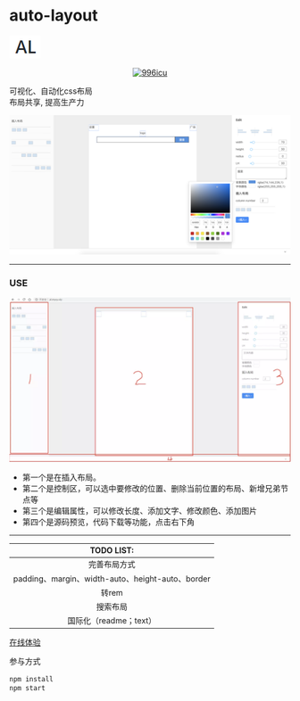 # auto-layout
![](https://github.com/0123cf/auto-layout/blob/master/logo.png?raw=true)
<p align="center">
    <a href="https://github.com/996icu/996.ICU/blob/master/LICENSE">
        <img alt="996icu" src="https://img.shields.io/badge/license-NPL%20(The%20996%20Prohibited%20License)-blue.svg">
    </a>
</p>
可视化、自动化css布局</br>
布局共享, 提高生产力</br>

![image.png](https://github.com/0123cf/auto-layout/blob/master/imgs/demo_preview.png?raw=true)


-----

### USE
![image.png](https://github.com/0123cf/auto-layout/blob/master/imgs/f68h2j9k2z8b4m24k3l.png?raw=true)

* 第一个是在插入布局。
* 第二个是控制区，可以选中要修改的位置、删除当前位置的布局、新增兄弟节点等
* 第三个是编辑属性，可以修改长度、添加文字、修改颜色、添加图片
* 第四个是源码预览，代码下载等功能，点击右下角

-----

|TODO LIST:|
|:--------:|
|完善布局方式|
|padding、margin、width-auto、height-auto、border|
|转rem|
|搜索布局|
|国际化（readme；text）|


[在线体验](http://al.mysy.vip/)


参与方式
```
npm install
npm start
```
